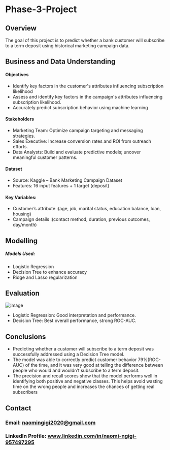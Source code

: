 # Phase-3-Project
## Overview
The goal of this project is to predict whether a bank customer will subscribe to a term deposit using historical marketing campaign data.

## Business and Data Understanding
#### Objectives
 + Identify key factors  in the customer's attributes influencing subscription likelihood
 + Assess and  identify key factors  in the campaign's attributes influencing subscription likelihood.
 + Accurately predict subscription behavior using machine learning

#### Stakeholders
+ Marketing Team: Optimize campaign targeting and messaging strategies.
+ Sales Executive: Increase conversion rates and ROI from outreach efforts.
+ Data Analysts: Build and evaluate predictive models; uncover meaningful customer patterns.

#### Dataset
+ Source: Kaggle – Bank Marketing Campaign Dataset
+ Features: 16 input features + 1 target (deposit)
 #### Key Variables:
 + Customer’s attribute  :(age, job, marital status, education balance, loan, housing)
 + Campaign details :(contact method, duration, previous outcomes, day/month)

## Modelling
 ##### Models Used:
   + Logistic Regression 
   + Decision Tree  to enhance accuracy
   + Ridge and Lasso regularization


## Evaluation
![image](https://github.com/user-attachments/assets/399092d7-1d38-478a-989b-aaf3b858ae25)

+ Logistic Regression: Good interpretation and performance.
+ Decision Tree: Best overall performance, strong ROC-AUC.

## Conclusions
+ Predicting whether a customer will subscribe to a term deposit was successfully addressed using a Decision Tree model.
+ The model was able to correctly predict customer behavior 79%(ROC-AUC) of the time, and it was very good at telling the difference between people who would and wouldn’t subscribe to a term deposit.
+ The precision and recall scores show that the model performs well in identifying both positive and negative classes. This helps avoid wasting time on the wrong people and increases the chances of getting real subscribers

## Contact
### Email: naomingigi2020@gmail.com
### LinkedIn Profile: www.linkedin.com/in/naomi-ngigi-957497295




